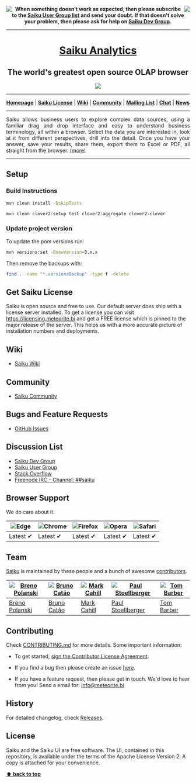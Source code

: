 <a href="#readme"></a>

<!-- [![Codacy Badge](https://api.codacy.com/project/badge/Grade/a5a3157a6798401e980a5aabe37f3ede)](https://www.codacy.com/app/Spicule/saiku?utm_source=github.com&amp;utm_medium=referral&amp;utm_content=OSBI/saiku&amp;utm_campaign=Badge_Grade) -->

<p align="center">
  <img src="https://raw.githubusercontent.com/OSBI/saiku/assets/L.png" align="left">
  <img src="https://raw.githubusercontent.com/OSBI/saiku/assets/R.png" align="right">
  <b>
    When something doesn't work as expected, then please subscribe to the
    <a href="https://groups.google.com/a/saiku.meteorite.bi/forum/#!forum/user">Saiku User Group list</a>
    and send your doubt. If that doesn't solve your problem, then please ask for help on
    <a href="https://groups.google.com/a/saiku.meteorite.bi/forum/#!forum/dev">Saiku Dev Group</a>.
  </b>
</p>

***

<h1 align="center"><a href="https://www.meteorite.bi/products/saiku">Saiku Analytics</a></h1>
<h2 align="center">The world's greatest open source OLAP browser</h2>
<p align="center"><a href="https://www.meteorite.bi/products/saiku"><img src="https://raw.githubusercontent.com/OSBI/saiku/assets/saiku-demo-1.jpg"/></a></p>
<hr />
<p align="center">
  <a href="https://www.meteorite.bi"><b>Homepage</b></a> |
  <a href="https://licensing.meteorite.bi"><b>Saiku License</b></a> |
  <a href="https://saiku-documentation.readthedocs.io/en/latest/"><b>Wiki</b></a> |
  <a href="https://community.meteorite.bi/"><b>Community</b></a> |
  <a href="https://groups.google.com/a/saiku.meteorite.bi/forum/#!forum/dev"><b>Mailing List</b></a> |
  <a href="https://webchat.freenode.net/?randomnick=1&channels=%23%23saiku"><b>Chat</b></a> |
  <a href="https://twitter.com/SaikuAnalytics"><b>News</b></a>
</p>

***

<p align="justify">
  Saiku allows business users to explore complex data sources,
  using a familiar drag and drop interface and easy to understand
  business terminology, all within a browser. Select the data you
  are interested in, look at it from different perspectives,
  drill into the detail. Once you have your answer, save your results,
  share them, export them to Excel or PDF, all straight from the browser.
  <a href="https://www.meteorite.bi">(more)</a>
</p>

***

## Setup

### Build Instructions

```sh
mvn clean install -DskipTests

mvn clean clover2:setup test clover2:aggregate clover2:clover
```

### Update project version

To update the pom versions run:

```sh
mvn versions:set -DnewVersion=3.x.x
```

Then remove the backups with:

```sh
find . -name "*.versionsBackup" -type f -delete
```

## Get Saiku License

Saiku is open source and free to use. Our default server does ship with a license server installed. To get a license you can visit https://licensing.meteorite.bi and get a FREE license which is pinned to the major release of the server. This helps us with a more accurate picture of installation numbers and deployments.

## Wiki

* [Saiku Wiki](https://saiku-documentation.readthedocs.io/en/latest/)

## Community

* [Saiku Community](https://community.meteorite.bi/)

## Bugs and Feature Requests

* [GitHub Issues](https://github.com/OSBI/saiku/issues/new)

## Discussion List

* [Saiku Dev Group](https://groups.google.com/a/saiku.meteorite.bi/forum/#!forum/dev)
* [Saiku User Group](https://groups.google.com/a/saiku.meteorite.bi/forum/#!forum/user)
* [Stack Overflow](https://stackoverflow.com/questions/tagged/saiku)
* [Freenode IRC - Channel: ##saiku](https://webchat.freenode.net/?randomnick=1&channels=%23%23saiku)

## Browser Support

We do care about it.

| ![Edge](https://raw.githubusercontent.com/alrra/browser-logos/master/src/edge/edge_48x48.png) | ![Chrome](https://raw.github.com/alrra/browser-logos/master/src/chrome/chrome_48x48.png) | ![Firefox](https://raw.github.com/alrra/browser-logos/master/src/firefox/firefox_48x48.png) | ![Opera](https://raw.github.com/alrra/browser-logos/master/src/opera/opera_48x48.png) | ![Safari](https://raw.github.com/alrra/browser-logos/master/src/safari/safari_48x48.png) |
| --------------------------------------------------------------------------------------------- | ---------------------------------------------------------------------------------------- | ------------------------------------------------------------------------------------------- | ------------------------------------------------------------------------------------- | ---------------------------------------------------------------------------------------- |
| Latest ✔                                                                                      | Latest ✔                                                                                 | Latest ✔                                                                                    | Latest ✔                                                                              | Latest ✔                                                                                 |

## Team

[Saiku](https://www.meteorite.bi) is maintained by these people and a bunch of awesome [contributors](https://github.com/OSBI/saiku/graphs/contributors).

| [![Breno Polanski](https://avatars7.githubusercontent.com/u/1894191?v=4&s=70)](https://github.com/brenopolanski) | [![Bruno Catão](https://avatars4.githubusercontent.com/u/785116?v=4&s=70)](https://github.com/brunogamacatao) | [![Mark Cahill](https://avatars5.githubusercontent.com/u/200365?v=4&s=70)](https://github.com/thinkjson) | [![Paul Stoellberger](https://avatars5.githubusercontent.com/u/454645?v=4&s=70)](https://github.com/pstoellberger) | [![Tom Barber](https://avatars6.githubusercontent.com/u/103544?v=4&s=70)](https://github.com/buggtb) |
| ---------------------------------------------------------------------------------------------------------------- | ------------------------------------------------------------------------------------------------------------- | -------------------------------------------------------------------------------------------------------- | ------------------------------------------------------------------------------------------------------------------ | ---------------------------------------------------------------------------------------------------- |
| [Breno Polanski](https://github.com/brenopolanski)                                                               | [Bruno Catão](https://github.com/brunogamacatao)                                                              | [Mark Cahill](https://github.com/thinkjson)                                                              | [Paul Stoellberger](https://github.com/pstoellberger)                                                              | [Tom Barber](https://github.com/buggtb)                                                              |

## Contributing

Check [CONTRIBUTING.md](./CONTRIBUTING.md) for more details. Some important information:

* To get started, [sign the Contributor License Agreement](https://www.clahub.com/agreements/OSBI/saiku).

* If you find a bug then please create an issue [here](https://github.com/OSBI/saiku/issues/new).

* If you have a feature request, then please get in touch. We'd love to hear from you! Send a email for: [info@meteorite.bi](mailto:info@meteorite.bi)

## History

For detailed changelog, check [Releases](https://github.com/OSBI/saiku/releases).

## License

Saiku and the Saiku UI are free software. The UI, contained in this repository, is available under the terms of the Apache License Version 2. A copy is attached for your convenience.

**[⬆ back to top](#readme)**
